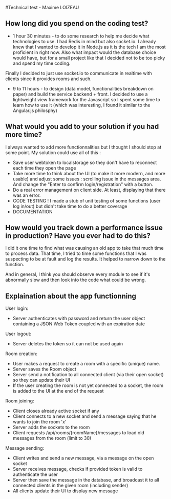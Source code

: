 #Technical test - Maxime LOIZEAU

## How long did you spend on the coding test?

* 1 hour 30 minutes - to do some research to help me decide what technologies to use. I had Redis in mind but also socket.io. I already knew that I wanted to develop it in Node.js as it is the tech I am the most proficient in right now. Also what impact would the database choice would have, but for a small project like that I decided not to be too picky and spend my time coding.

Finally I decided to just use socket.io to communicate in realtime with clients since it provides rooms and such.

* 9 to 11 hours - to design (data model, functionalities breakdown on paper) and build the service backend + front.
I decided to use a lightweight view framework for the Javascript so I spent some time to learn how to use it (which was interesting, I found it similar to the Angular.js philosphy)

## What would you add to your solution if you had more time?

I always wanted to add more functionnalities but I thought I should stop at some point. My solution could use all of this :
* Save user webtoken to localstorage so they don't have to reconnect each time they open the page
* Take more time to think about the UI (to make it more modern, and more usable) and adjust some issues : scrolling issue in the messages area. And change the "Enter to confirm login/registration" with a button.
* Do a real error management on client side. At least, displaying that there was an error.
* CODE TESTING ! I made a stub of unit testing of some functions (user log in/out) but didn't take time to do a better coverage
* DOCUMENTATION

## How would you track down a performance issue in production? Have you ever had to do this?

I did it one time to find what was causing an old app to take that much time to process data. That time, I tried to time some functions that I was suspecting to be at fault and log the results. It helped to narrow down to the function.

And in general, I think you should observe every module to see if it's abnormally slow and then look into the code what could be wrong.


## Explaination about the app functionning

User login:
- Server authenticates with password and return the user object containing a JSON Web Token coupled with an expiration date

User logout:
- Server deletes the token so it can not be used again

Room creation:
- User makes a request to create a room with a specific (unique) name.
- Server saves the Room object
- Server send a notification to all connected client (via their open socket) so they can update their UI
- If the user creating the room is not yet connected to a socket, the room is added to the UI at the end of the request

Room joining:
- Client closes already active socket if any
- Client connects to a new socket and send a message saying that he wants to join the room 'x'
- Server adds the sockets to the room
- Client requests /api/rooms/{roomName}/messages to load old messages from the room (limit to 30)

Message sending:
- Client writes and send a new message, via a message on the open socket
- Server receives message, checks if provided token is valid to authenticate the user
- Server then save the message in the database, and broadcast it to all connected clients in the given room (including sender)
- All clients update their UI to display new message